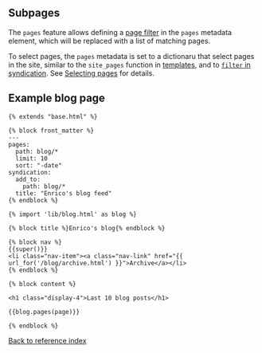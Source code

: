 ## Subpages

The `pages` feature allows defining a [page filter](page-filter.md) in the
`pages` metadata element, which will be replaced with a list of matching pages.

To select pages, the `pages` metadata is set to a dictionaru that select pages
in the site, similar to the `site_pages` function in [templates](templates.md),
and to [`filter` in syndication](syndication.md). See [Selecting
pages](page-filter.md) for details.

## Example blog page

```jinja2
{% extends "base.html" %}

{% block front_matter %}
---
pages:
  path: blog/*
  limit: 10
  sort: "-date"
syndication:
  add_to:
    path: blog/*
  title: "Enrico's blog feed"
{% endblock %}
  
{% import 'lib/blog.html' as blog %}
  
{% block title %}Enrico's blog{% endblock %}
  
{% block nav %}
{{super()}}
<li class="nav-item"><a class="nav-link" href="{{ url_for('/blog/archive.html') }}">Archive</a></li>
{% endblock %}

{% block content %}

<h1 class="display-4">Last 10 blog posts</h1>

{{blog.pages(page)}}

{% endblock %}
```


[Back to reference index](reference.md)
